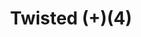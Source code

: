 ---
layout: item
title: Twisted (+)(4)
item-id: 20936
datatable: true
id: 20936
name: "Twisted (+)(4)"
members: true
lowalch: 16
highalch: 24
examine: "The potion blends the dexterity and devastation of Xeric's twisted archers. It was mixed perfectly!"
monsters:
  - id: 7526
    name: "Vanguard"
    members: true
    combat_level: 0
    wiki_url: "https://oldschool.runescape.wiki/w/Vanguard#Magic"
    drops:
      - quantity: "1"
        rarity: 1
    image: "https://oldschool.runescape.wiki/images/thumb/1/13/Vanguard_%28magic%29.png/280px-Vanguard_%28magic%29.png?db160"
  - id: 7566
    name: "Vasa Nistirio"
    members: true
    combat_level: 0
    wiki_url: "https://oldschool.runescape.wiki/w/Vasa_Nistirio"
    drops:
      - quantity: "2"
        rarity: 1
    image: "https://oldschool.runescape.wiki/images/thumb/7/75/Vasa_Nistirio.png/250px-Vasa_Nistirio.png?64087"
---